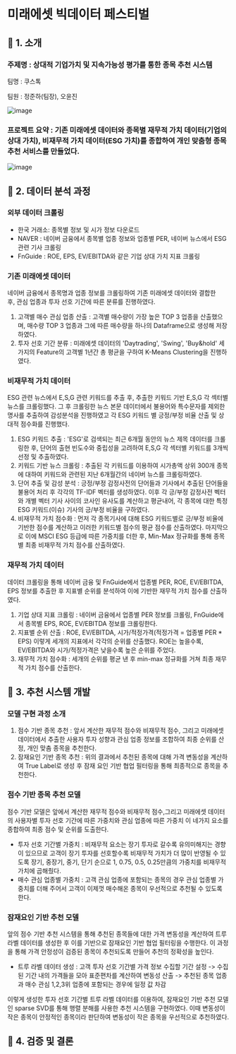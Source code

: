 # 미래에셋 빅데이터 페스티벌

## 📍 1. 소개
### 주제명 : 상대적 기업가치 및 지속가능성 평가를 통한 종목 추천 시스템
팀명 : 쿠스톡

팀원 : 정준하(팀장), 오윤진

![image](https://user-images.githubusercontent.com/71584305/140605177-adad078f-43b5-4caa-abf6-87a2984729fe.png)

### 프로젝트 요약 : 기존 미래에셋 데이터와 종목별 재무적 가치 데이터(기업의 상대 가치), 비재무적 가치 데이터(ESG 가치)를 종합하여 개인 맞춤형 종목 추천 서비스를 만들었다.

![image](https://user-images.githubusercontent.com/71584305/140605590-713b18a6-6433-4300-b767-b395deadb716.png)

## 📍 2. 데이터 분석 과정

### 외부 데이터 크롤링
- 한국 거래소: 종목별 정보 및 시가 정보 다운로드
- NAVER : 네이버 금융에서 종목별 업종 정보와 업종별 PER, 네이버 뉴스에서 ESG 관련 기사 크롤링
- FnGuide : ROE, EPS, EV/EBITDA와 같은 기업 상대 가치 지표 크롤링

### 기존 미래에셋 데이터
네이버 금융에서 종목명과 업종 정보를 크롤링하여 기존 미래에셋 데이터와 결합한 후, 관심 업종과 투자 선호 기간에 따른 분류를 진행하였다.

1. 고객별 매수 관심 업종 산출 : 고객별 매수량이 가장 높은 TOP 3 업종을 산출했으며, 매수량 TOP 3 업종과 그에 따른 매수량을 하나의 Dataframe으로 생성해 저장하였다.
2. 투자 선호 기간 분류 : 미래에셋 데이터의 'Daytrading', 'Swing', 'Buy&hold' 세 가지의 Feature의 고객별 1년간 총 평균을 구하여 K-Means Clustering을 진행하였다.

### 비재무적 가치 데이터
ESG 관련 뉴스에서 E,S,G 관련 키워드를 추출 후,  추출한 키워드 기반 E,S,G 각 섹터별 뉴스를 크롤링했다. 그 후 크롤링한 뉴스 본문 데이터에서 불용어와 특수문자를 제외한 명사를 추출하여 감성분석을 진행하였고 각 ESG 키워드 별 긍정/부정 비율 산출 및 상대적 점수화를 진행했다.

1. ESG 키워드 추출 : 'ESG'로 검색되는 최근 6개월 동안의 뉴스 제목 데이터를 크롤링한 후, 단어의 출현 빈도수와 중립성을 고려하여 E,S,G 각 섹터별 키워드를 3개씩 선정 및 추출하였다.
2. 키워드 기반 뉴스 크롤링 : 추출된 각 키워드를 이용하여 시가총액 상위 300개 종목에 대하여 키워드와 관련된 지난 6개월간의 네이버 뉴스를 크롤링하였다.
3. 단어 추출 및 감성 분석 : 긍정/부정 감정사전의 단어들과 기사에서 추출된 단어들을 불용어 처리 후 각각의 TF-IDF 벡터를 생성하였다. 이후 각 긍/부정 감정사전 벡터와 개별 벡터 기사 사이의 코사인 유사도를 계산하고 평균내어, 각 종목에 대한 특정 ESG 키워드(이슈) 기사의 긍/부정 비율을 구하였다.
4. 비재무적 가치 점수화 : 먼저 각 종목기사에 대해 ESG 키워드별로 긍/부정 비율에 기반한 점수를 계산하고 이러한 키워드별 점수의 평균 점수를 산출하였다. 마지막으로 이에 MSCI ESG 등급에 따른 가중치를 더한 후, Min-Max 정규화를 통해 종목별 최종 비재무적 가치 점수를 산출하였다.

### 재무적 가치 데이터
데이터 크롤링을 통해 네이버 금융 및 FnGuide에서 업종별 PER, ROE, EV/EBITDA, EPS 정보를 추출한 후 지표별 순위를 분석하여 이에 기반한 재무적 가치 점수를 산출하였다.

1. 기업 상대 지표 크롤링 : 네이버 금융에서 업종별 PER 정보를 크롤링, FnGuide에서 종목별 EPS, ROE, EV/EBITDA 정보를 크롤링한다.
2. 지표별 순위 산출 : ROE, EV/EBITDA, 시가/적정가격(적정가격 = 업종별 PER * EPS) 이렇게 세개의 지표에서 각각의 순위를 산출했다. ROE는 높을수록, EV/EBITDA와 시가/적정가격은 낮을수록 높은 순위를 주었다.
3. 재무적 가치 점수화 : 세개의 순위를 평균 낸 후 min-max 정규화를 거쳐 최종 재무적 가치 점수를 산출한다.

## 📍 3. 추천 시스템 개발

### 모델 구현 과정 소개

1. 점수 기반 종목 추천 : 앞서 계산한 재무적 점수와 비재무적 점수, 그리고 미래에셋 데이터에서 추출한 사용자 투자 성향과 관심 업종 정보를 조합하여 최종 순위를 산정, 개인 맞춤 종목을 추천한다.
2. 잠재요인 기반 종목 추천 : 위의 결과에서 추천된 종목에 대해 가격 변동성을 계산하여 True Label로 생성 후 잠재 요인 기반 협업 필터링을 통해 최종적으로 종목을 추천한다.

### 점수 기반 종목 추천 모델
점수 기반 모델은 앞에서 계산한 재무적 점수와 비재무적 점수,그리고 미래에셋 데이터의 사용자별 투자 선호 기간에 따른 가중치와 관심 업종에 따른 가중치 이 네가지 요소를 종합하여 최종 점수 및 순위를 도출한다.

- 투자 선호 기간별 가중치 : 비재무적 요소는 장기 투자로 갈수록 유의미해지는 경향이 있으므로 고객이 장기 투자를 선호할수록 비재무적 가치가 더 많이 반영될 수 있도록 장기, 중장기, 중기, 단기 순으로 1, 0.75, 0.5, 0.25만큼의 가중치를 비재무적 가치에 곱해줬다.
- 매수 관심 업종별 가중치 : 고객 관심 업종에 포함되는 종목의 경우 관심 업종별 가중치를 더해 주어서 고객이 이제껏 매수해온 종목이 우선적으로 추천될 수 있도록 한다.

### 잠재요인 기반 추천 모델
앞의 점수 기반 추천 시스템을 통해 추천된 종목들에 대한 가격 변동성을 계산하여 트루 라벨 데이터를 생성한 후 이를 기반으로 잠재요인 기반 협업 필터링을 수행한다. 이 과정을 통해 가격 안정성이 검증된 종목이 추천되도록 만들어 추천의 정확성을 높인다.

- 트루 라벨 데이터 생성 : 고객 투자 선호 기간별 가격 정보 수집할 기간 설정 -> 수집된 기간 내의 가격들을 모아 표준편차를 계산하여 변동성 산출 -> 추천된 종목 업종과 매수 관심 1,2,3위 업종에 포함되는 경우에 일정 값 차감

이렇게 생성한 투자 선호 기간별 트루 라벨 데이터를 이용하여, 잠재요인 기반 추천 모델인 sparse SVD를 통해 행렬 분해를 사용한 추천 시스템을 구현하였다. 
이때 변동성이 작은 종목이 안정적인 종목이라 판단하여 변동성이 작은 종목을 우선적으로 추천하였다.

## 📍 4. 검증 및 결론


